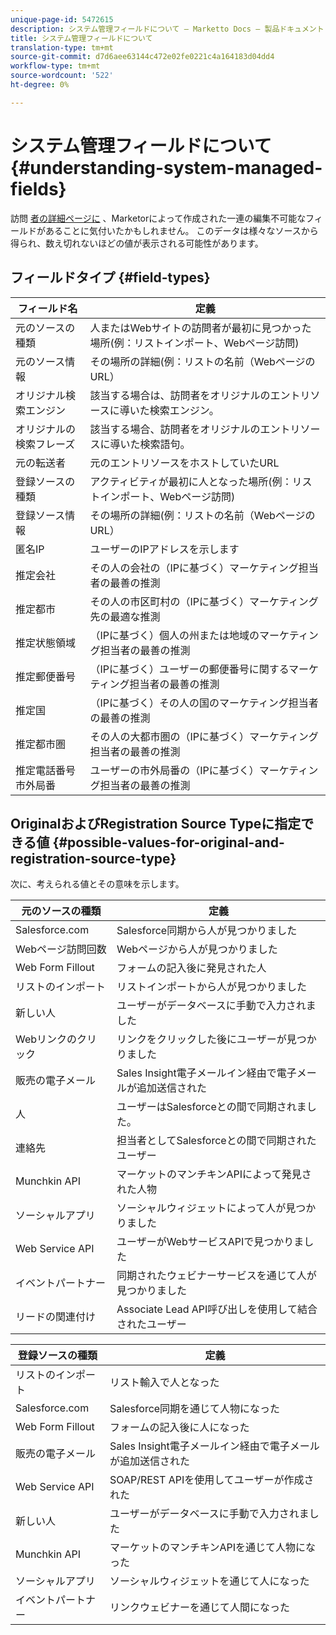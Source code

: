 ```yaml
---
unique-page-id: 5472615
description: システム管理フィールドについて — Marketto Docs — 製品ドキュメント
title: システム管理フィールドについて
translation-type: tm+mt
source-git-commit: d7d6aee63144c472e02fe0221c4a164183d04dd4
workflow-type: tm+mt
source-wordcount: '522'
ht-degree: 0%

---
```



# システム管理フィールドについて {#understanding-system-managed-fields}

訪問 [者の詳細ページに](../../../product-docs/core-marketo-concepts/smart-lists-and-static-lists/managing-people-in-smart-lists/using-the-person-detail-page.md) 、Marketorによって作成された一連の編集不可能なフィールドがあることに気付いたかもしれません。 このデータは様々なソースから得られ、数え切れないほどの値が表示される可能性があります。

## フィールドタイプ {#field-types}

| **フィールド名** | **定義** |
|---|---|
| 元のソースの種類 | 人またはWebサイトの訪問者が最初に見つかった場所(例：リストインポート、Webページ訪問) |
| 元のソース情報 | その場所の詳細(例：リストの名前（WebページのURL） |
| オリジナル検索エンジン | 該当する場合は、訪問者をオリジナルのエントリソースに導いた検索エンジン。 |
| オリジナルの検索フレーズ | 該当する場合、訪問者をオリジナルのエントリソースに導いた検索語句。 |
| 元の転送者 | 元のエントリソースをホストしていたURL |
| 登録ソースの種類 | アクティビティが最初に人となった場所(例：リストインポート、Webページ訪問) |
| 登録ソース情報 | その場所の詳細(例：リストの名前（WebページのURL） |
| 匿名IP | ユーザーのIPアドレスを示します |
| 推定会社 | その人の会社の（IPに基づく）マーケティング担当者の最善の推測 |
| 推定都市 | その人の市区町村の（IPに基づく）マーケティング先の最適な推測 |
| 推定状態領域 | （IPに基づく）個人の州または地域のマーケティング担当者の最善の推測 |
| 推定郵便番号 | （IPに基づく）ユーザーの郵便番号に関するマーケティング担当者の最善の推測 |
| 推定国 | （IPに基づく）その人の国のマーケティング担当者の最善の推測 |
| 推定都市圏 | その人の大都市圏の（IPに基づく）マーケティング担当者の最善の推測 |
| 推定電話番号市外局番 | ユーザーの市外局番の（IPに基づく）マーケティング担当者の最善の推測 |

## OriginalおよびRegistration Source Typeに指定できる値 {#possible-values-for-original-and-registration-source-type}

次に、考えられる値とその意味を示します。

| **元のソースの種類** | **定義** |
|---|---|
| Salesforce.com | Salesforce同期から人が見つかりました |
| Webページ訪問回数 | Webページから人が見つかりました |
| Web Form Fillout | フォームの記入後に発見された人 |
| リストのインポート | リストインポートから人が見つかりました |
| 新しい人 | ユーザーがデータベースに手動で入力されました |
| Webリンクのクリック | リンクをクリックした後にユーザーが見つかりました |
| 販売の電子メール | Sales Insight電子メールイン経由で電子メールが追加送信された |
| 人 | ユーザーはSalesforceとの間で同期されました。 |
| 連絡先 | 担当者としてSalesforceとの間で同期されたユーザー |
| Munchkin API | マーケットのマンチキンAPIによって発見された人物 |
| ソーシャルアプリ | ソーシャルウィジェットによって人が見つかりました |
| Web Service API | ユーザーがWebサービスAPIで見つかりました |
| イベントパートナー | 同期されたウェビナーサービスを通じて人が見つかりました |
| リードの関連付け | Associate Lead API呼び出しを使用して結合されたユーザー |

| **登録ソースの種類** | **定義** |
|---|---|
| リストのインポート | リスト輸入で人となった |
| Salesforce.com | Salesforce同期を通じて人物になった |
| Web Form Fillout | フォームの記入後に人になった |
| 販売の電子メール | Sales Insight電子メールイン経由で電子メールが追加送信された |
| Web Service API | SOAP/REST APIを使用してユーザーが作成された |
| 新しい人 | ユーザーがデータベースに手動で入力されました |
| Munchkin API | マーケットのマンチキンAPIを通じて人物になった |
| ソーシャルアプリ | ソーシャルウィジェットを通じて人になった |
| イベントパートナー | リンクウェビナーを通じて人間になった |

